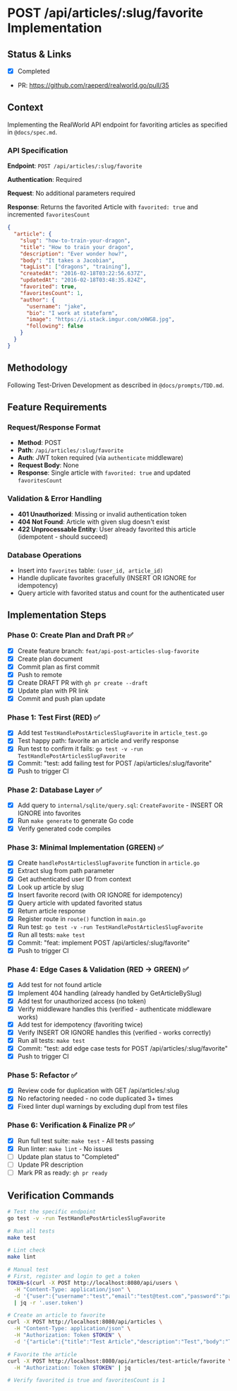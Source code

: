 # POST /api/articles/:slug/favorite Implementation

## Status & Links

- [x] Completed
- PR: https://github.com/raeperd/realworld.go/pull/35

## Context

Implementing the RealWorld API endpoint for favoriting articles as specified in `@docs/spec.md`.

### API Specification

**Endpoint**: `POST /api/articles/:slug/favorite`

**Authentication**: Required

**Request**: No additional parameters required

**Response**: Returns the favorited Article with `favorited: true` and incremented `favoritesCount`

```json
{
  "article": {
    "slug": "how-to-train-your-dragon",
    "title": "How to train your dragon",
    "description": "Ever wonder how?",
    "body": "It takes a Jacobian",
    "tagList": ["dragons", "training"],
    "createdAt": "2016-02-18T03:22:56.637Z",
    "updatedAt": "2016-02-18T03:48:35.824Z",
    "favorited": true,
    "favoritesCount": 1,
    "author": {
      "username": "jake",
      "bio": "I work at statefarm",
      "image": "https://i.stack.imgur.com/xHWG8.jpg",
      "following": false
    }
  }
}
```

## Methodology

Following Test-Driven Development as described in `@docs/prompts/TDD.md`.

## Feature Requirements

### Request/Response Format

- **Method**: POST
- **Path**: `/api/articles/:slug/favorite`
- **Auth**: JWT token required (via `authenticate` middleware)
- **Request Body**: None
- **Response**: Single article with `favorited: true` and updated `favoritesCount`

### Validation & Error Handling

- **401 Unauthorized**: Missing or invalid authentication token
- **404 Not Found**: Article with given slug doesn't exist
- **422 Unprocessable Entity**: User already favorited this article (idempotent - should succeed)

### Database Operations

- Insert into `favorites` table: `(user_id, article_id)`
- Handle duplicate favorites gracefully (INSERT OR IGNORE for idempotency)
- Query article with favorited status and count for the authenticated user

## Implementation Steps

### Phase 0: Create Plan and Draft PR ✅

- [x] Create feature branch: `feat/api-post-articles-slug-favorite`
- [x] Create plan document
- [x] Commit plan as first commit
- [x] Push to remote
- [x] Create DRAFT PR with `gh pr create --draft`
- [x] Update plan with PR link
- [x] Commit and push plan update

### Phase 1: Test First (RED) ✅

- [x] Add test `TestHandlePostArticlesSlugFavorite` in `article_test.go`
- [x] Test happy path: favorite an article and verify response
- [x] Run test to confirm it fails: `go test -v -run TestHandlePostArticlesSlugFavorite`
- [x] Commit: "test: add failing test for POST /api/articles/:slug/favorite"
- [x] Push to trigger CI

### Phase 2: Database Layer ✅

- [x] Add query to `internal/sqlite/query.sql`: `CreateFavorite` - INSERT OR IGNORE into favorites
- [x] Run `make generate` to generate Go code
- [x] Verify generated code compiles

### Phase 3: Minimal Implementation (GREEN) ✅

- [x] Create `handlePostArticlesSlugFavorite` function in `article.go`
- [x] Extract slug from path parameter
- [x] Get authenticated user ID from context
- [x] Look up article by slug
- [x] Insert favorite record (with OR IGNORE for idempotency)
- [x] Query article with updated favorited status
- [x] Return article response
- [x] Register route in `route()` function in `main.go`
- [x] Run test: `go test -v -run TestHandlePostArticlesSlugFavorite`
- [x] Run all tests: `make test`
- [x] Commit: "feat: implement POST /api/articles/:slug/favorite"
- [x] Push to trigger CI

### Phase 4: Edge Cases & Validation (RED → GREEN) ✅

- [x] Add test for not found article
- [x] Implement 404 handling (already handled by GetArticleBySlug)
- [x] Add test for unauthorized access (no token)
- [x] Verify middleware handles this (verified - authenticate middleware works)
- [x] Add test for idempotency (favoriting twice)
- [x] Verify INSERT OR IGNORE handles this (verified - works correctly)
- [x] Run all tests: `make test`
- [x] Commit: "test: add edge case tests for POST /api/articles/:slug/favorite"
- [x] Push to trigger CI

### Phase 5: Refactor ✅

- [x] Review code for duplication with GET /api/articles/:slug
- [x] No refactoring needed - no code duplicated 3+ times
- [x] Fixed linter dupl warnings by excluding dupl from test files

### Phase 6: Verification & Finalize PR ✅

- [x] Run full test suite: `make test` - All tests passing
- [x] Run linter: `make lint` - No issues
- [ ] Update plan status to "Completed"
- [ ] Update PR description
- [ ] Mark PR as ready: `gh pr ready`

## Verification Commands

```bash
# Test the specific endpoint
go test -v -run TestHandlePostArticlesSlugFavorite

# Run all tests
make test

# Lint check
make lint

# Manual test
# First, register and login to get a token
TOKEN=$(curl -X POST http://localhost:8080/api/users \
  -H "Content-Type: application/json" \
  -d '{"user":{"username":"test","email":"test@test.com","password":"password"}}' \
  | jq -r '.user.token')

# Create an article to favorite
curl -X POST http://localhost:8080/api/articles \
  -H "Content-Type: application/json" \
  -H "Authorization: Token $TOKEN" \
  -d '{"article":{"title":"Test Article","description":"Test","body":"Test body","tagList":["test"]}}'

# Favorite the article
curl -X POST http://localhost:8080/api/articles/test-article/favorite \
  -H "Authorization: Token $TOKEN" | jq

# Verify favorited is true and favoritesCount is 1
```
